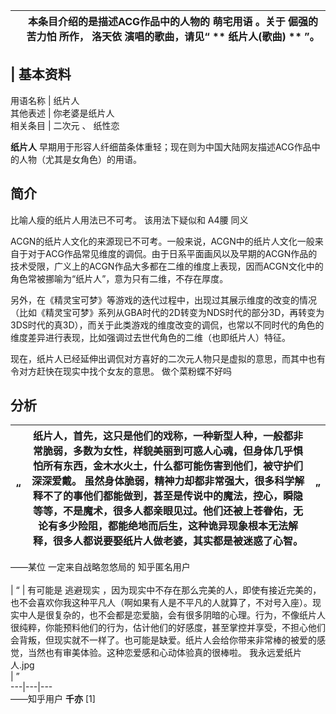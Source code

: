 |  |  本条目介绍的是描述ACG作品中的人物的  萌宅用语  。关于  倔强的苦力怕  所作，  洛天依  演唱的歌曲，请见“ ** 纸片人(歌曲)  ** ”。   
---|---  
  
|  **基本资料**  
---  
用语名称  |  纸片人   
其他表述  |  你老婆是纸片人   
相关条目  |  二次元  、  纸性恋   
  
**纸片人** 早期用于形容人纤细苗条体重轻；现在则为中国大陆网友描述ACG作品中的人物（尤其是女角色）的用语。

##  简介

比喻人瘦的纸片人用法已不可考。  该用法下疑似和  A4腰  同义

ACGN的纸片人文化的来源现已不可考。一般来说，ACGN中的纸片人文化一般来自于对于ACG作品常见维度的调侃。由于日系平面画风以及早期的ACGN作品的技术受限，广义上的ACGN作品大多都在二维的维度上表现，因而ACGN文化中的角色常被挪喻为“纸片人”，意为只有二维，不存在厚度。

另外，在《精灵宝可梦》等游戏的迭代过程中，出现过其展示维度的改变的情况（比如《精灵宝可梦》系列从GBA时代的2D转变为NDS时代的部分3D，再转变为3DS时代的真3D），而关于此类游戏的维度改变的调侃，也常以不同时代的角色的维度差异进行表现，比如强调过去世代角色的二维（也即纸片人）特征。

现在，纸片人已经延伸出调侃对方喜好的二次元人物只是虚拟的意思，而其中也有令对方赶快在现实中找个女友的意思。  做个菜粉蝶不好吗

  

##  分析

|  “  |  纸片人，首先，这只是他们的戏称，一种新型人种，一般都非常脆弱，多数为女性，样貌美丽到可惑人心魂，但身体几乎惧怕所有东西，金木水火土，什么都可能伤害到他们，被守护们深深爱戴。  虽然身体脆弱，精神力却都非常强大，很多科学解释不了的事他们都能做到，甚至是传说中的魔法，控心，瞬隐等等，不是魔术，很多人都亲眼见过。他们还被上苍眷佑，无论有多少险阻，都能绝地而后生，这种诡异现象根本无法解释，很多人都说要娶纸片人做老婆，其实都是被迷惑了心智。 </br> |  ”   
---|---|---  
——某位  一定来自战略忽悠局的  知乎匿名用户  </br>  
|  “  |  有可能是  逃避现实  ，因为现实中不存在那么完美的人，即使有接近完美的，也不会喜欢你我这种平凡人（啊如果有人是不平凡的人就算了，不对号入座）。现实中人是很复杂的，也不会都是恋爱脑，会有很多阴暗的心理。行为，不像纸片人很纯粹，你能预料他们的行为，估计他们的好感度，甚至掌控并享受，不担心他们会背叛，但现实就不一样了。也可能是缺爱。纸片人会给你带来非常棒的被爱的感觉，当然也有审美体验。这种恋爱感和心动体验真的很棒啦。  我永远爱纸片人.jpg </br> |  ”   
---|---|---  
——知乎用户 **千亦** [1]  </br>  
  